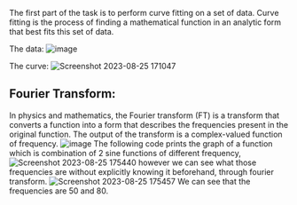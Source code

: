 The first part of the task is to perform curve fitting on a set of data. Curve fitting is the
process of finding a mathematical function in an analytic form that best fits this set of data.

The data:
![image](https://github.com/ShreeshaBhat1004/Marvel_AIML_level_2/assets/111550331/377e7336-3937-4f05-b232-bd24a6a5c0c1)

The curve:
![Screenshot 2023-08-25 171047](https://github.com/ShreeshaBhat1004/Marvel_AIML_level_2/assets/111550331/13a9c949-f1af-4a59-8acf-259a58efa0ad)

## Fourier Transform:
In physics and mathematics, the Fourier transform (FT) is a transform that converts a function into a form that describes the frequencies present in the original function. The output of the transform is a complex-valued function of frequency. 
![image](https://github.com/ShreeshaBhat1004/Marvel_AIML_level_2/assets/111550331/5f68b74c-860f-4a5a-a075-3279e6b59779)
The following code prints the graph of a function which is combination of 2 sine functions of different frequency, 
![Screenshot 2023-08-25 175440](https://github.com/ShreeshaBhat1004/Marvel_AIML_level_2/assets/111550331/a578e319-9001-4aeb-a237-239561616788)
however we can see what those frequencies are without explicitly knowing it beforehand, through fourier transform.
![Screenshot 2023-08-25 175457](https://github.com/ShreeshaBhat1004/Marvel_AIML_level_2/assets/111550331/ff8384d1-cd41-4a6a-a418-d63daac83e0a)
We can see that the frequencies are 50 and 80.
